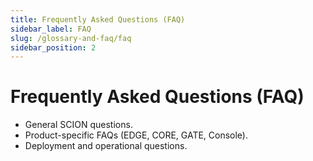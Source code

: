 ```yaml
---
title: Frequently Asked Questions (FAQ)
sidebar_label: FAQ
slug: /glossary-and-faq/faq
sidebar_position: 2
---
```

# Frequently Asked Questions (FAQ)

- General SCION questions.
- Product-specific FAQs (EDGE, CORE, GATE, Console).
- Deployment and operational questions.
